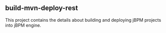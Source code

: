 ## build-mvn-deploy-rest

This project contains the details about building and deploying jBPM projects into jBPM engine.
